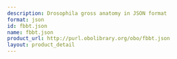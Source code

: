 ```yaml
---
description: Drosophila gross anatomy in JSON format
format: json
id: fbbt.json
name: fbbt.json
product_url: http://purl.obolibrary.org/obo/fbbt.json
layout: product_detail
---
```

